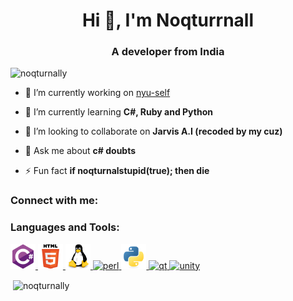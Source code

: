 <h1 align="center">Hi 👋, I'm Noqturrnall</h1>
<h3 align="center">A developer from India</h3>

<p align="left"> <img src="https://komarev.com/ghpvc/?username=noqturnally&label=Profile%20views&color=0e75b6&style=flat" alt="noqturnally" /> </p>

- 🔭 I’m currently working on [nyu-self](https://github.com/Noqturnally/nyu-self)

- 🌱 I’m currently learning **C#, Ruby and Python**

- 👯 I’m looking to collaborate on **Jarvis A.I (recoded by my cuz)**

- 💬 Ask me about **c# doubts**

- ⚡ Fun fact **if noqturnalstupid(true); then die**

<h3 align="left">Connect with me:</h3>
<p align="left">
</p>

<h3 align="left">Languages and Tools:</h3>
<p align="left"> <a href="https://www.w3schools.com/cs/" target="_blank" rel="noreferrer"> <img src="https://raw.githubusercontent.com/devicons/devicon/master/icons/csharp/csharp-original.svg" alt="csharp" width="40" height="40"/> </a> <a href="https://www.w3.org/html/" target="_blank" rel="noreferrer"> <img src="https://raw.githubusercontent.com/devicons/devicon/master/icons/html5/html5-original-wordmark.svg" alt="html5" width="40" height="40"/> </a> <a href="https://www.linux.org/" target="_blank" rel="noreferrer"> <img src="https://raw.githubusercontent.com/devicons/devicon/master/icons/linux/linux-original.svg" alt="linux" width="40" height="40"/> </a> <a href="https://www.perl.org/" target="_blank" rel="noreferrer"> <img src="https://api.iconify.design/logos-perl.svg" alt="perl" width="40" height="40"/> </a> <a href="https://www.python.org" target="_blank" rel="noreferrer"> <img src="https://raw.githubusercontent.com/devicons/devicon/master/icons/python/python-original.svg" alt="python" width="40" height="40"/> </a> <a href="https://www.qt.io/" target="_blank" rel="noreferrer"> <img src="https://upload.wikimedia.org/wikipedia/commons/0/0b/Qt_logo_2016.svg" alt="qt" width="40" height="40"/> </a> <a href="https://unity.com/" target="_blank" rel="noreferrer"> <img src="https://www.vectorlogo.zone/logos/unity3d/unity3d-icon.svg" alt="unity" width="40" height="40"/> </a> </p>

<p>&nbsp;<img align="center" src="https://github-readme-stats.vercel.app/api?username=noqturnally&show_icons=true&locale=en" alt="noqturnally" /></p>

